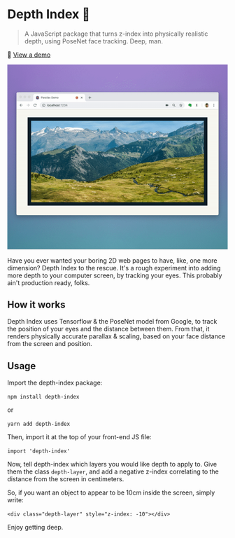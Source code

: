 # Depth Index 🐋

> A JavaScript package that turns z-index into physically realistic depth, using PoseNet face tracking. Deep, man.

👀 <a href="https://depth-index-demo.glitch.me/">View a demo</a>

<img src="example.gif" alt="Depth-Index rendering a deep mountain range image">

Have you ever wanted your boring 2D web pages to have, like, one more dimension? Depth Index to the rescue. It's a rough experiment into adding more depth to your computer screen, by tracking your eyes. This probably ain't production ready, folks.

## How it works

Depth Index uses Tensorflow & the PoseNet model from Google, to track the position of your eyes and the distance between them. From that, it renders physically accurate parallax & scaling, based on your face distance from the screen and position.

## Usage

Import the depth-index package:

`npm install depth-index`

or

`yarn add depth-index`

Then, import it at the top of your front-end JS file:

`import 'depth-index'`

Now, tell depth-index which layers you would like depth to apply to. Give them the class `depth-layer`, and add a negative z-index correlating to the distance from the screen in centimeters.

So, if you want an object to appear to be 10cm inside the screen, simply write:

`<div class="depth-layer" style="z-index: -10"></div>`

Enjoy getting deep.
